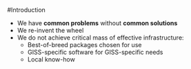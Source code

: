 #Introduction

* We have **common problems** without **common solutions**
* We re-invent the wheel
* We do not achieve critical mass of effective infrastructure:
  - Best-of-breed packages chosen for use
  - GISS-specific software for GISS-specific needs
  - Local know-how

